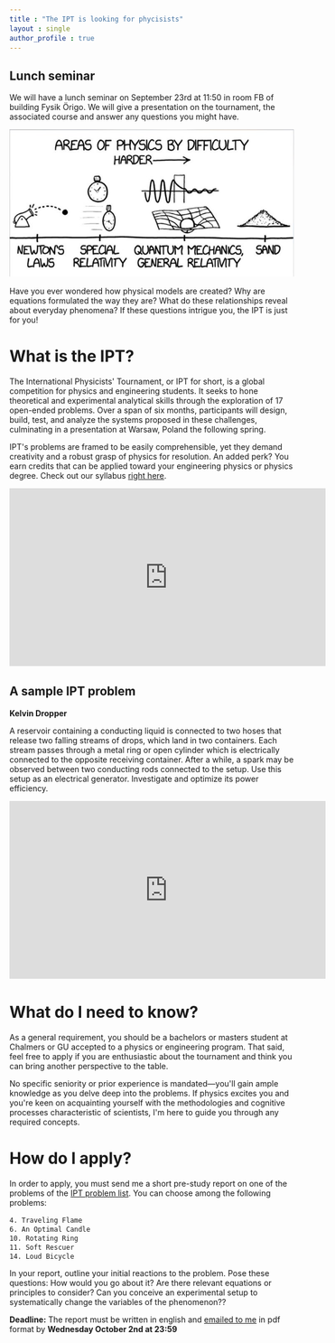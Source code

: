 ```yaml
---
title : "The IPT is looking for phycisists"
layout : single
author_profile : true
---
```

## **Lunch seminar**
We will have a lunch seminar on September 23rd at 11:50 in room FB of building Fysik Örigo. We will give a presentation on the tournament, the associated course and answer any questions you might have.

![What they never tell you during undergrad](../assets/images/physics-hardness-meme.jpg)

Have you ever wondered how physical models are created? Why are equations formulated the way they are? What do these relationships reveal about everyday phenomena? If these questions intrigue you, the IPT is just for you!
# What is the IPT?
The International Physicists' Tournament, or IPT for short, is a global competition for physics and engineering students. It seeks to hone theoretical and experimental analytical skills through the exploration of 17 open-ended problems. Over a span of six months, participants will design, build, test, and analyze the systems proposed in these challenges, culminating in a presentation at Warsaw, Poland the following spring.

IPT's problems are framed to be easily comprehensible, yet they demand creativity and a robust grasp of physics for resolution. An added perk? You earn credits that can be applied toward your engineering physics or physics degree. Check out our syllabus [right here](../assets/IPT_course_syllabus.pdf).

<iframe width="560" height="315" src="https://www.youtube.com/embed/kD28edrq_dY?si=GdP843nQ9DkJ6LVp" title="YouTube video player" frameborder="0" allow="accelerometer; autoplay; clipboard-write; encrypted-media; gyroscope; picture-in-picture; web-share" referrerpolicy="strict-origin-when-cross-origin" allowfullscreen></iframe>

## A sample IPT problem
**Kelvin Dropper**

A reservoir containing a conducting liquid is connected to two hoses that release two falling streams of drops, which land in two containers. Each stream passes through a metal ring or open cylinder which is electrically connected to the opposite receiving container. After a while, a spark may be observed between two conducting rods connected to the setup. Use this setup as an electrical generator. Investigate and optimize its power efficiency.

<iframe width="560" height="315" src="https://www.youtube.com/embed/rv4MjaF_wow?si=JBluPDYosJk3Kub7" title="YouTube video player" frameborder="0" allow="accelerometer; autoplay; clipboard-write; encrypted-media; gyroscope; picture-in-picture; web-share" referrerpolicy="strict-origin-when-cross-origin" allowfullscreen></iframe>

# What do I need to know?

As a general requirement, you should be a bachelors or masters student at Chalmers or GU accepted to a physics or engineering program. That said, feel free to apply if you are enthusiastic about the tournament and think you can bring another perspective to the table.

No specific seniority or prior experience is mandated—you'll gain ample knowledge as you delve deep into the problems. If physics excites you and you're keen on acquainting yourself with the methodologies and cognitive processes characteristic of scientists, I'm here to guide you through any required concepts.

# How do I apply?

In order to apply, you must send me a short pre-study report on one of the problems of the [IPT problem list](https://iptnet.info/problems/). You can choose among the following problems:

    4. Traveling Flame  
    6. An Optimal Candle
    10. Rotating Ring
    11. Soft Rescuer
    14. Loud Bicycle 

In your report, outline your initial reactions to the problem. Pose these questions: How would you go about it? Are there relevant equations or principles to consider? Can you conceive an experimental setup to systematically change the variables of the phenomenon??

**Deadline:** The report must be written in english and [emailed to me](mailto:vhgonzalezsa@gmail.com) in pdf format by **Wednesday October 2nd at 23:59**

